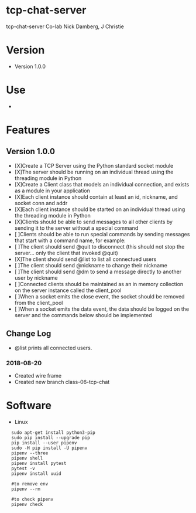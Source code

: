 # tcp-chat-server
tcp-chat-server
Co-lab Nick Damberg, J Christie

# Version
- Version 1.0.0

# Use
- 

# Features
## Version 1.0.0
- [X]Create a TCP Server using the Python standard socket module
- [X]The server should be running on an individual thread using the threading module in Python
- [X]Create a Client class that models an individual connection, and exists as a module in your application
- [X]Each client instance should contain at least an id, nickname, and socket conn and addr
- [X]Each client instance should be started on an individual thread using the threading module in Python
- [X]Clients should be able to send messages to all other clients by sending it to the server without a special command
- [ ]Clients should be able to run special commands by sending messages that start with a command name, for example:
- [ ]The client should send @quit to disconnect (this should not stop the server… only the client that invoked @quit)
- [X]The client should send @list to list all connectued users
- [ ]The client should send @nickname <new-name> to change their nickname
- [ ]The client should send @dm <to-username> <message> to send a message directly to another user by nickname
- [ ]Connected clients should be maintained as an in memory collection on the server instance called the client_pool
- [ ]When a socket emits the close event, the socket should be removed from the client_pool
- [ ]When a socket emits the data event, the data should be logged on the server and the commands below should be implemented

## Change Log
- @list prints all connected users.

### 2018-08-20
- Created wire frame
- Created new branch class-06-tcp-chat



# Software
- Linux
```
  sudo apt-get install python3-pip
  sudo pip install --upgrade pip
  pip install --user pipenv
  sudo -H pip install -U pipenv
  pipenv --three
  pipenv shell
  pipenv install pytest
  pytest -v
  pipenv install uuid

  #to remove env
  pipenv --rm

  #to check pipenv
  pipenv check
```